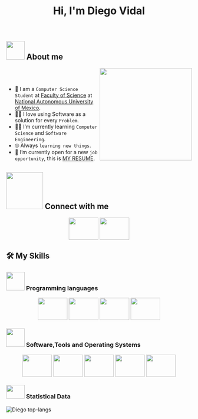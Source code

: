 <h1 align="center"> Hi, I'm Diego Vidal</h1>

<br>

## <picture><img src = "https://github.com/7oSkaaa/7oSkaaa/blob/main/Images/about_me.gif?raw=true" width = 50px></picture> About me
  <picture> <img align="right" src="https://github.com/7oSkaaa/7oSkaaa/blob/main/Images/Right_Side.gif?raw=true" width = 250px></picture>

  <br><br>

  - :school: I am a `Computer Science Student` at [Faculty of Science](https://www.fciencias.unam.mx/) at [National Autonomous University of Mexico](https://www.unam.mx/).
  - :technologist: I love using Software as a solution for every `Problem`.
  - :student: I’m currently learning `Computer Science` and `Software Engineering`.
  - :nerd_face: Always `learning new things`.
  - :thinking: I’m currently open for a new `job opportunity`, this is [MY RESUME](http://lnkiy.in/Ahmed_Hossam_Resume).

## <picture> <img src="https://github.com/7oSkaaa/7oSkaaa/blob/main/Images/Connect-with-me.gif?raw=true" width="100px"> </picture> Connect with me
<p align="center">
  <a href="https://www.instagram.com/diego_vidal_a?igsh=MXY4bnRqYmVocDRqMw=="><img align="center"
      src="https://skillicons.dev/icons?i=instagram"
      height="60" width="80" /></a> 
  <a href="mailto:vidalaguilardiego@ciencias.unam.mx"><img align="center" 
      src="https://skillicons.dev/icons?i=gmail" height="60" width="80" />
  </a>
</p>

## 🛠️ My Skills

### <picture> <img src = "https://github.com/7oSkaaa/7oSkaaa/blob/main/Images/Programming_Languages.gif?raw=true" width = 50px>  </picture> Programming languages
<p align="center"> 
  <img align = "center" 
    src="https://skillicons.dev/icons?i=haskell" height="60" width="80" />
  <img align = "center" 
    src="https://skillicons.dev/icons?i=java" height="60" width="80" />
  <img align = "center" 
    src="https://skillicons.dev/icons?i=py" height="60" width="80" />
  <img align = "center" 
    src="https://skillicons.dev/icons?i=postgres" height="60" width="80" />
</p>

 ### <picture> <img src = "https://github.com/7oSkaaa/7oSkaaa/blob/main/Images/Software_Tools.gif?raw=true" width = 50px>  </picture> Software,Tools and Operating Systems
<p align="center">
  <img align = "center" 
    src="https://skillicons.dev/icons?i=latex" height="60" width="80" />
  <img align = "center" 
    src="https://skillicons.dev/icons?i=linux" height="60" width="80" />
  <img align = "center" 
    src="https://skillicons.dev/icons?i=neovim" height="60" width="80" />
  <img align = "center" 
    src="https://skillicons.dev/icons?i=git" height="60" width="80" />
  <img align = "center" 
    src="https://skillicons.dev/icons?i=github" height="60" width="80" />
</p>

 ### <picture> <img src = "https:://skillicons.dev/icons?i=github" height="37px" width = 50px>  </picture> Statistical Data
![Diego top-langs](https://github-readme-stats.vercel.app/api/top-langs/?username=Sloot25&theme=tokyonight&layout=compact)

